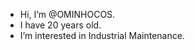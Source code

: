 -  Hi, I’m @OMINHOCOS.
-  I have 20 years old.
-  I’m interested in Industrial Maintenance.


<!---
OMINHOCOS/OMINHOCOS is a ✨ special ✨ repository because its `README.md` (this file) appears on your GitHub profile.
You can click the Preview link to take a look at your changes.
--->
